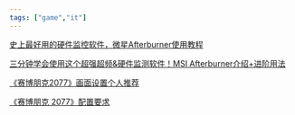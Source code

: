 ```yaml
---
tags: ["game","it"]
---
```


[史上最好用的硬件监控软件，微星Afterburner使用教程](https://www.bilibili.com/video/BV124411L7L8?vd_source=3710ff3fa57db21b813ef420454b2e16)

[三分钟学会使用这个超强超频&硬件监测软件！MSI Afterburner介绍+进阶用法](https://www.bilibili.com/video/BV1GE411T7Wb)

[《赛博朋克2077》画面设置个人推荐](https://www.bilibili.com/video/BV1By4y1m7UE)

[《赛博朋克 2077》配置要求](https://support.cdprojektred.com/zh-cn/cyberpunk/pc/sp-technical/issue/1556/sai-bo-peng-ke-2077-pei-zhi-yao-qiu)